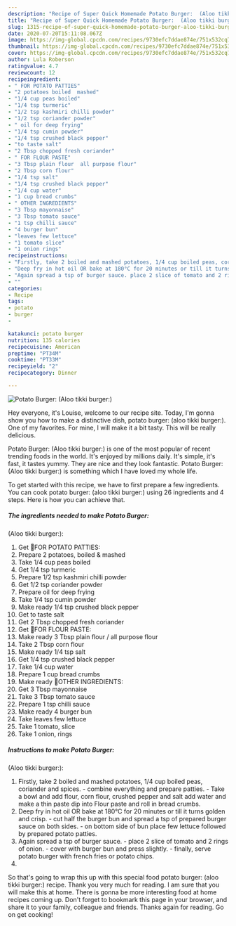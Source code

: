 ```yaml
---
description: "Recipe of Super Quick Homemade Potato Burger:  (Aloo tikki burger:)"
title: "Recipe of Super Quick Homemade Potato Burger:  (Aloo tikki burger:)"
slug: 1315-recipe-of-super-quick-homemade-potato-burger-aloo-tikki-burger
date: 2020-07-20T15:11:08.067Z
image: https://img-global.cpcdn.com/recipes/9730efc7ddae874e/751x532cq70/potato-burger-aloo-tikki-burger-recipe-main-photo.jpg
thumbnail: https://img-global.cpcdn.com/recipes/9730efc7ddae874e/751x532cq70/potato-burger-aloo-tikki-burger-recipe-main-photo.jpg
cover: https://img-global.cpcdn.com/recipes/9730efc7ddae874e/751x532cq70/potato-burger-aloo-tikki-burger-recipe-main-photo.jpg
author: Lula Roberson
ratingvalue: 4.7
reviewcount: 12
recipeingredient:
- " FOR POTATO PATTIES"
- "2 potatoes boiled  mashed"
- "1/4 cup peas boiled"
- "1/4 tsp turmeric"
- "1/2 tsp kashmiri chilli powder"
- "1/2 tsp coriander powder"
- " oil for deep frying"
- "1/4 tsp cumin powder"
- "1/4 tsp crushed black pepper"
- "to taste salt"
- "2 Tbsp chopped fresh coriander"
- " FOR FLOUR PASTE"
- "3 Tbsp plain flour  all purpose flour"
- "2 Tbsp corn flour"
- "1/4 tsp salt"
- "1/4 tsp crushed black pepper"
- "1/4 cup water"
- "1 cup bread crumbs"
- " OTHER INGREDIENTS"
- "3 Tbsp mayonnaise"
- "3 Tbsp tomato sauce"
- "1 tsp chilli sauce"
- "4 burger bun"
- "leaves few lettuce"
- "1 tomato slice"
- "1 onion rings"
recipeinstructions:
- "Firstly, take 2 boiled and mashed potatoes, 1/4 cup boiled peas, coriander and spices. combine everything and prepare patties. Take a bowl and add flour, corn flour, crushed pepper and salt add water and make a thin paste dip into Flour paste and roll in bread crumbs."
- "Deep fry in hot oil OR bake at 180°C for 20 minutes or till it turns golden and crisp. cut half the burger bun and spread a tsp of prepared burger sauce on both sides. on bottom side of bun place few lettuce followed by prepared potato patties."
- "Again spread a tsp of burger sauce. place 2 slice of tomato and 2 rings of onion. cover with burger bun and press slightly. finally, serve potato burger with french fries or potato chips."
- ""
categories:
- Recipe
tags:
- potato
- burger
- 

katakunci: potato burger  
nutrition: 135 calories
recipecuisine: American
preptime: "PT34M"
cooktime: "PT33M"
recipeyield: "2"
recipecategory: Dinner

---
```



![Potato Burger: 
(Aloo tikki burger:)](https://img-global.cpcdn.com/recipes/9730efc7ddae874e/751x532cq70/potato-burger-aloo-tikki-burger-recipe-main-photo.jpg)

Hey everyone, it's Louise, welcome to our recipe site. Today, I'm gonna show you how to make a distinctive dish, potato burger: 
(aloo tikki burger:). One of my favorites. For mine, I will make it a bit tasty. This will be really delicious.



Potato Burger: 
(Aloo tikki burger:) is one of the most popular of recent trending foods in the world. It's enjoyed by millions daily. It's simple, it's fast, it tastes yummy. They are nice and they look fantastic. Potato Burger: 
(Aloo tikki burger:) is something which I have loved my whole life.


To get started with this recipe, we have to first prepare a few ingredients. You can cook potato burger: 
(aloo tikki burger:) using 26 ingredients and 4 steps. Here is how you can achieve that.

<!--inarticleads1-->

##### The ingredients needed to make Potato Burger: 
(Aloo tikki burger:):

1. Get  🌻FOR POTATO PATTIES:
1. Prepare 2 potatoes, boiled &amp; mashed
1. Take 1/4 cup peas boiled
1. Get 1/4 tsp turmeric
1. Prepare 1/2 tsp kashmiri chilli powder
1. Get 1/2 tsp coriander powder
1. Prepare  oil for deep frying
1. Take 1/4 tsp cumin powder
1. Make ready 1/4 tsp crushed black pepper
1. Get to taste salt
1. Get 2 Tbsp chopped fresh coriander
1. Get  🌻FOR FLOUR PASTE:
1. Make ready 3 Tbsp plain flour / all purpose flour
1. Take 2 Tbsp corn flour
1. Make ready 1/4 tsp salt
1. Get 1/4 tsp crushed black pepper
1. Take 1/4 cup water
1. Prepare 1 cup bread crumbs
1. Make ready  🌻OTHER INGREDIENTS:
1. Get 3 Tbsp mayonnaise
1. Take 3 Tbsp tomato sauce
1. Prepare 1 tsp chilli sauce
1. Make ready 4 burger bun
1. Take leaves few lettuce
1. Take 1 tomato, slice
1. Take 1 onion, rings




<!--inarticleads2-->

##### Instructions to make Potato Burger: 
(Aloo tikki burger:):

1. Firstly, take 2 boiled and mashed potatoes, 1/4 cup boiled peas, coriander and spices. - combine everything and prepare patties. - Take a bowl and add flour, corn flour, crushed pepper and salt add water and make a thin paste dip into Flour paste and roll in bread crumbs.
1. Deep fry in hot oil OR bake at 180°C for 20 minutes or till it turns golden and crisp. - cut half the burger bun and spread a tsp of prepared burger sauce on both sides. - on bottom side of bun place few lettuce followed by prepared potato patties.
1. Again spread a tsp of burger sauce. - place 2 slice of tomato and 2 rings of onion. - cover with burger bun and press slightly. - finally, serve potato burger with french fries or potato chips.
1. 




So that's going to wrap this up with this special food potato burger: 
(aloo tikki burger:) recipe. Thank you very much for reading. I am sure that you will make this at home. There is gonna be more interesting food at home recipes coming up. Don't forget to bookmark this page in your browser, and share it to your family, colleague and friends. Thanks again for reading. Go on get cooking!

